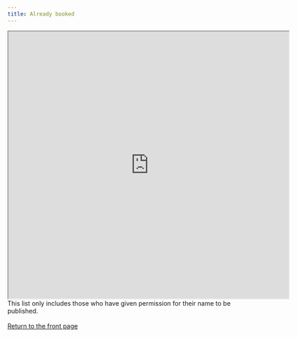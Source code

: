 ```yaml
---
title: Already booked
---
```


<div class="text-center">
<iframe src="https://docs.google.com/spreadsheets/d/e/2PACX-1vRZOxtApY4ymGkHsMcndeKhQXDlj_C24AUQPXPJ0GO5ayYthmA_PoW1ZQSGDyiovtYf_IXqNhbTi8Hh/pubhtml?widget=true&amp;headers=false" width="630" height="600"></iframe>
</div>

<div class="text-center">
  This list only includes those who have given permission for their name to be published.
</div>

<br />

<div class="text-center">
  <a href="/" class="btn btn-primary">Return to the front page</a>
</div>
